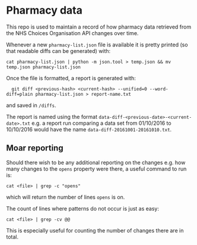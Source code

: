 # Pharmacy data

This repo is used to maintain a record of how pharmacy data retrieved from the
NHS Choices Organisation API changes over time.

Whenever a new `pharmacy-list.json` file is available it is pretty printed
(so that readable diffs can be generated) with:
```
cat pharmacy-list.json | python -m json.tool > temp.json && mv temp.json pharmacy-list.json
```

Once the file is formatted, a report is generated with:
```
  git diff <previous-hash> <current-hash> --unified=0 --word-diff=plain pharmacy-list.json > report-name.txt
```
and saved in `/diffs`.

The report is named using the format
`data-diff-<previous-date>-<current-date>.txt` e.g. a report run comparing
a data set from 01/10/2016 to 10/10/2016 would have the name
`data-diff-20161001-20161010.txt`.


## Moar reporting

Should there wish to be any additional reporting on the changes e.g. how many
changes to the `opens` property were there, a useful command to run is:
```
cat <file> | grep -c "opens"
```
which will return the number of lines `opens` is on.

The count of lines where patterns do not occur is just as easy:
```
cat <file> | grep -cv @@
```
This is especially useful for counting the number of changes there are in total.
